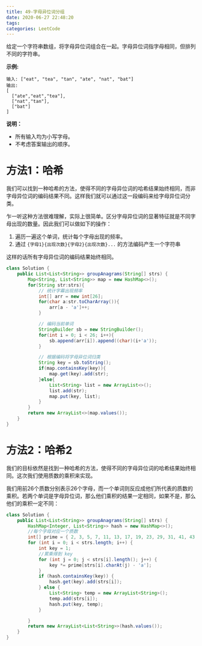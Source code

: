 ```yaml
---
title: 49-字母异位词分组
date: 2020-06-27 22:48:20
tags: 
categories: LeetCode
---
```


给定一个字符串数组，将字母异位词组合在一起。字母异位词指字母相同，但排列不同的字符串。

**示例:**

```
输入: ["eat", "tea", "tan", "ate", "nat", "bat"]
输出:
[
  ["ate","eat","tea"],
  ["nat","tan"],
  ["bat"]
]
```
**说明：**

- 所有输入均为小写字母。
- 不考虑答案输出的顺序。

<!-- more -->

# 方法1：哈希

我们可以找到一种哈希的方法，使得不同的字母异位词的哈希结果始终相同，而非字母异位词的编码结果不同。这样我们就可以通过这一段编码来给字母异位词分类。

乍一听这种方法很难理解，实际上很简单。区分字母异位词的显著特征就是不同字母出现的数量。因此我们可以做如下的操作：

1. 遍历一遍这个单词，统计每个字母出现的频率。
2. 通过 `{字母1}{出现次数}{字母2}{出现次数}...` 的方法编码产生一个字符串

这样的话所有字母异位词的编码结果始终相同。

```java
class Solution {
    public List<List<String>> groupAnagrams(String[] strs) {
        Map<String, List<String>> map = new HashMap<>();
        for(String str:strs){
            // 统计字幕出现频率
            int[] arr = new int[26];
            for(char a:str.toCharArray()){
                arr[a - 'a']++;
            }

            // 编码当前单词
            StringBuilder sb = new StringBuilder();
            for(int i = 0; i < 26; i++){
                sb.append(arr[i]).append((char)(i+'a'));
            }

            // 根据编码将字母异位词归类
            String key = sb.toString();
            if(map.containsKey(key)){
                map.get(key).add(str);
            }else{
                List<String> list = new ArrayList<>();
                list.add(str);
                map.put(key, list);
            }
        }
        return new ArrayList<>(map.values());
    }
}
```

# 方法2：哈希2

我们的目标依然是找到一种哈希的方法，使得不同的字母异位词的哈希结果始终相同。这次我们使用质数的乘积来实现。

我们用前26个质数分别表示26个字母，而一个单词则反应成他们所代表的质数的乘积。若两个单词是字母异位词，那么他们乘积的结果一定相同，如果不是，那么他们的乘积一定不同：

```java
class Solution {
    public List<List<String>> groupAnagrams(String[] strs) {
        HashMap<Integer, List<String>> hash = new HashMap<>();
        //每个字母对应一个质数
        int[] prime = { 2, 3, 5, 7, 11, 13, 17, 19, 23, 29, 31, 41, 43, 47, 53, 59, 61, 67, 71, 73, 79, 83, 89, 97, 101, 103 };
        for (int i = 0; i < strs.length; i++) {
            int key = 1;
            //累乘得到 key
            for (int j = 0; j < strs[i].length(); j++) {
                key *= prime[strs[i].charAt(j) - 'a'];
            } 
            if (hash.containsKey(key)) {
                hash.get(key).add(strs[i]);
            } else {
                List<String> temp = new ArrayList<String>();
                temp.add(strs[i]);
                hash.put(key, temp);
            }

        }
        return new ArrayList<List<String>>(hash.values());
    }
}
```
